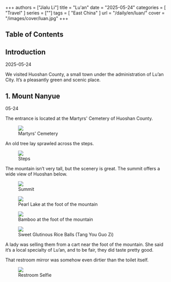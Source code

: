 +++
authors = ["Jialu Li"]
title = "Lu'an"
date = "2025-05-24"
categories = [
    "Travel"
]
series = [""]
tags = [
    "East China"
]
url = "/daily/en/luan/"
cover = "/images/cover/luan.jpg"
+++
<!DOCTYPE html>
<html lang="en">
<head>
    <meta charset="UTF-8">
    <meta name="viewport" content="width=device-width, initial-scale=1.0">
    <link rel="stylesheet" href="/assets/css/styles.css">
    <script src="/assets/js/toc.js"></script>    
</head>
<body>
    <article>
        <nav>
            <h2>Table of Contents</h2>
            <ul id="toc">
                <!-- Table of contents will be dynamically generated here -->
            </ul>
        </nav>
        <section>
            <h2>Introduction</h2>
            <p>2025-05-24</p>
            <p>We visited Huoshan County, a small town under the administration of Lu’an City. It’s a pleasantly green and scenic place.</p>
        </section>
        <section>
            <h2>1. Mount Nanyue</h2>
            <p>05-24 <i class="fas fa-sun"></i></p>
            <p>The entrance is located at the Martyrs' Cemetery of Huoshan County.</p>
            <div class="container">
                <div class="image">
                    <figure>
                        <a data-fancybox="gallery" href="https://cdn.heirenlop.com/daily-record/luan7.png">
    <img src="https://cdn.heirenlop.com/daily-record/luan7.png" loading="lazy">
</a>
                        <figcaption>Martyrs' Cemetery</figcaption>
                    </figure>
                </div>
            </div>
            <div class="container">
                <div class="text">
                    <p>An old tree lay sprawled across the steps.</p>
                </div>
                <div class="image">
                    <figure>
                        <a data-fancybox="gallery" href="https://cdn.heirenlop.com/daily-record/luan6.png">
    <img src="https://cdn.heirenlop.com/daily-record/luan6.png" loading="lazy">
</a>
                        <figcaption>Steps</figcaption>
                    </figure>
                </div>
            </div>
            <p>The mountain isn’t very tall, but the scenery is great. The summit offers a wide view of Huoshan below.</p>
            <div class="container">
                <div class="image">
                    <figure>
                        <a data-fancybox="gallery" href="https://cdn.heirenlop.com/daily-record/luan4.png">
    <img src="https://cdn.heirenlop.com/daily-record/luan4.png" loading="lazy">
</a>
                        <figcaption>Summit</figcaption>
                    </figure>
                </div>
            </div>
            <div class="container">
                <div class="image">
                    <figure>
                        <a data-fancybox="gallery" href="https://cdn.heirenlop.com/daily-record/luan3.png">
    <img src="https://cdn.heirenlop.com/daily-record/luan3.png" loading="lazy">
</a>
                        <figcaption>Pearl Lake at the foot of the mountain</figcaption>
                    </figure>
                </div>
            </div>
            <div class="container">
                <div class="image">
                    <figure>
                        <a data-fancybox="gallery" href="https://cdn.heirenlop.com/daily-record/luan2.png">
    <img src="https://cdn.heirenlop.com/daily-record/luan2.png" loading="lazy">
</a>
                        <figcaption>Bamboo at the foot of the mountain</figcaption>
                    </figure>
                </div>
            </div>
            <div class="container">
                <div class="image">
                    <figure>
                        <a data-fancybox="gallery" href="https://cdn.heirenlop.com/daily-record/luan1.png">
    <img src="https://cdn.heirenlop.com/daily-record/luan1.png" loading="lazy">
</a>
                        <figcaption>Sweet Glutinous Rice Balls (Tang You Guo Zi)</figcaption>
                    </figure>
                </div>
                <div class="text">
                    <p>A lady was selling them from a cart near the foot of the mountain. She said it’s a local specialty of Lu’an, and to be fair, they did taste pretty good.</p>
                </div>
            </div>
            <div class="container">
                <div class="text">
                    <p>That restroom mirror was somehow even dirtier than the toilet itself.</p>
                </div>
                <div class="image">
                    <figure>
                        <a data-fancybox="gallery" href="https://cdn.heirenlop.com/daily-record/luan5.png">
    <img src="https://cdn.heirenlop.com/daily-record/luan5.png" loading="lazy">
</a>
                        <figcaption>Restroom Selfie</figcaption>
                    </figure>
                </div>
            </div>
        </section>
    </article>
</body>
</html>
